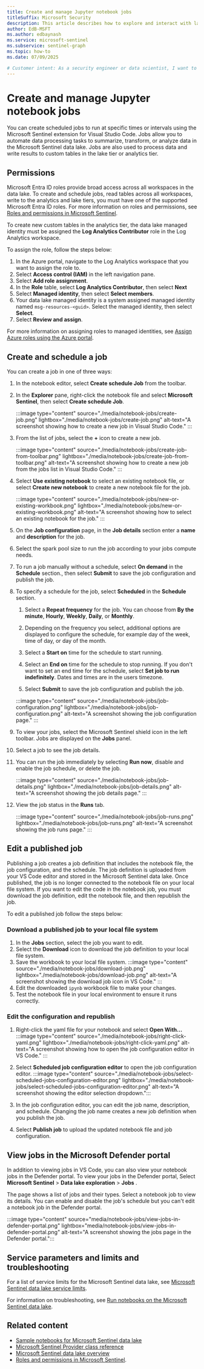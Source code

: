 ```yaml
---  
title: Create and manage Jupyter notebook jobs
titleSuffix: Microsoft Security  
description: This article describes how to explore and interact with lake data using Spark notebooks in Visual Studio Code.
author: EdB-MSFT  
ms.author: edbaynash  
ms.service: microsoft-sentinel
ms.subservice: sentinel-graph
ms.topic: how-to  
ms.date: 07/09/2025

# Customer intent: As a security engineer or data scientist, I want to explore and analyze security data in the Microsoft Sentinel data lake using Jupyter notebooks, so that I can gain insights and build advanced analytics solutions.
---
```


# Create and manage Jupyter notebook jobs
 
You can create scheduled jobs to run at specific times or intervals using the Microsoft Sentinel extension for Visual Studio Code. Jobs allow you to automate data processing tasks to summarize, transform, or analyze data in the Microsoft Sentinel data lake. Jobs are also used to process data and write results to custom tables in the lake tier or analytics tier.

## Permissions

Microsoft Entra ID roles provide broad access across all workspaces in the data lake. To create and schedule jobs, read tables across all workspaces, write to the analytics and lake tiers, you must have one of the supported Microsoft Entra ID roles. For more information on roles and permissions, see [Roles and permissions in Microsoft Sentinel](../roles.md#roles-and-permissions-for-the-microsoft-sentinel-data-lake).

To create new custom tables in the analytics tier, the data lake managed identity must be assigned the **Log Analytics Contributor** role in the Log Analytics workspace.

To assign the role, follow the steps below:

1. In the Azure portal, navigate to the Log Analytics workspace that you want to assign the role to.
1. Select **Access control (IAM)** in the left navigation pane.
1. Select **Add role assignment**.
1. In the **Role** table, select **Log Analytics Contributor**, then select **Next**
1. Select **Managed identity**, then select **Select members**.
1. Your data lake managed identity is a system assigned managed identity named `msg-resources-<guid>`. Select the managed identity, then select **Select**. 
1. Select **Review and assign**.

For more information on assigning roles to managed identities, see [Assign Azure roles using the Azure portal](/azure/role-based-access-control/role-assignments-portal).

## Create and schedule a job

You can create a job in one of three ways:

1. In the notebook editor, select **Create schedule Job** from the toolbar.
1. In the **Explorer** pane, right-click the notebook file and select **Microsoft Sentinel**, then select **Create schedule Job**.

    :::image type="content" source="./media/notebook-jobs/create-job.png" lightbox="./media/notebook-jobs/create-job.png" alt-text="A screenshot showing how to create a new job in Visual Studio Code."  :::
1. From the list of jobs, select the **+** icon to create a new job.

    :::image type="content" source="./media/notebook-jobs/create-job-from-toolbar.png" lightbox="./media/notebook-jobs/create-job-from-toolbar.png" alt-text="A screenshot showing how to create a new job from the jobs list in Visual Studio Code."  :::
1. Select **Use existing notebook** to select an existing notebook file, or select **Create new notebook** to create a new notebook file for the job.

    :::image type="content" source="./media/notebook-jobs/new-or-existing-workbook.png" lightbox="./media/notebook-jobs/new-or-existing-workbook.png" alt-text="A screenshot showing how to select an existing notebook for the job."  :::


1. On the **Job configuration** page, in the **Job details** section enter a **name** and **description** for the job.
1. Select the spark pool size to run the job according to your jobs compute needs.
1. To run a job manually without a schedule, select **On demand** in the  **Schedule** section., then select **Submit** to save the job configuration and publish the job.
    
1. To specify a schedule for the job, select **Scheduled** in the **Schedule** section.  
    1. Select a **Repeat frequency** for the job. You can choose from **By the minute**, **Hourly**, **Weekly**, **Daily**, or **Monthly**.
    1. Depending on the frequency you select, additional options are displayed to configure the schedule, for example day of the week, time of day, or day of the month.

    1. Select a **Start on** time for the schedule to start running.
    1. Select an **End on** time for the schedule to stop running. If you don't want to set an end time for the schedule, select **Set job to run indefinitely**.
    Dates and times are in the users timezone.

    1. Select **Submit** to save the job configuration and publish the job.

    :::image type="content" source="./media/notebook-jobs/job-configuration.png" lightbox="./media/notebook-jobs/job-configuration.png" alt-text="A screenshot showing the job configuration page."  :::

1. To view your jobs, select the Microsoft Sentinel shield icon in the left toolbar. Jobs are displayed on the **Jobs** panel.

1. Select a job to see the job details. 
1. You can run the job immediately by selecting **Run now**, disable and enable the job schedule, or delete the job.

    :::image type="content" source="./media/notebook-jobs/job-details.png" lightbox="./media/notebook-jobs/job-details.png" alt-text="A screenshot showing the job details page."  :::

1. View the job status in the **Runs** tab.

    :::image type="content" source="./media/notebook-jobs/job-runs.png" lightbox="./media/notebook-jobs/job-runs.png" alt-text="A screenshot showing the job runs page."  :::


## Edit a published job

Publishing a job creates a job definition that includes the notebook file, the job configuration, and the schedule. The job definition is uploaded from your VS Code editor and stored in the Microsoft Sentinel data lake. Once published, the job is no longer connected to the notebook file on your local file system. If you want to edit the code in the notebook job, you must download the job definition, edit the notebook file, and then republish the job.

To edit a published job follow the steps below:

### Download a published job to your local file system

1. In the **Jobs** section, select the job you want to edit.
1. Select the **Download** icon to download the job definition to your local file system.
1. Save the workbook to your local file system.
    :::image type="content" source="./media/notebook-jobs/download-job.png" lightbox="./media/notebook-jobs/download-job.png" alt-text="A screenshot showing the download job icon in VS Code."  :::
1. Edit the downloaded `ipynb` workbook file to make your changes.
1. Test the notebook file in your local environment to ensure it runs correctly.

### Edit the configuration and republish

1. Right-click the yaml file for your notebook and select **Open With...** 
    :::image type="content" source="./media/notebook-jobs/right-click-yaml.png" lightbox="./media/notebook-jobs/right-click-yaml.png" alt-text="A screenshot showing how to open the job configuration editor in VS Code."  :::    
1. Select  **Scheduled job configuration editor** to open the job configuration editor.
    :::image type="content" source="./media/notebook-jobs/select-scheduled-jobs-configuration-editor.png" lightbox="./media/notebook-jobs/select-scheduled-jobs-configuration-editor.png" alt-text="A screenshot showing the editor selection dropdown.":::

1. In the job configuration editor, you can edit the job name, description, and schedule. Changing the job name creates a new job definition when you publish the job.
1. Select **Publish job** to upload the updated notebook file and job configuration.



## View jobs in the Microsoft Defender portal

In addition to viewing jobs in VS Code, you can also view your notebook jobs in the Defender portal. To view your jobs in the Defender portal, Select **Microsoft Sentinel** > **Data lake exploration** > **Jobs** .

The page shows a list of jobs and their types. Select a notebook job to view its details. You can enable and disable the job's schedule but you can't edit a notebook job in the Defender portal.

:::image type="content" source="media/notebook-jobs/view-jobs-in-defender-portal.png" lightbox="media/notebook-jobs/view-jobs-in-defender-portal.png" alt-text="A screenshot showing the jobs page in the Defender portal.":::


## Service parameters and limits and troubleshooting

For a list of service limits for the Microsoft Sentinel data lake, see [Microsoft Sentinel data lake service limits](notebooks.md#service-parameters-and-limits-for-vs-code-notebooks).  
  

For information on troubleshooting, see [Run notebooks on the Microsoft Sentinel data lake](notebooks.md#service-parameters-and-limits-for-vs-code-notebooks).

## Related content

- [Sample notebooks for Microsoft Sentinel data lake](./notebook-examples.md)
- [Microsoft Sentinel Provider class reference](./sentinel-provider-class-reference.md)
- [Microsoft Sentinel data lake overview](./sentinel-lake-overview.md)
- [Roles and permissions in Microsoft Sentinel](../roles.md#roles-and-permissions-for-the-microsoft-sentinel-data-lake).

